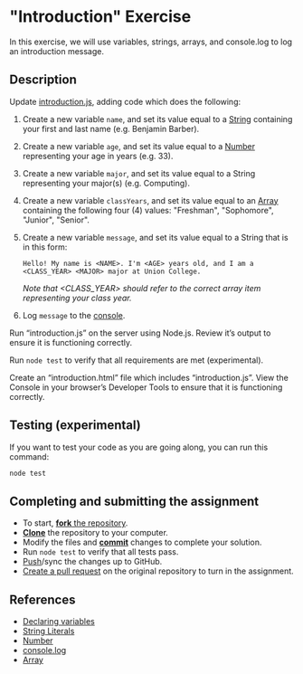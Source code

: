 "Introduction" Exercise
=======================

In this exercise, we will use variables, strings, arrays, and console.log to
log an introduction message.

Description
-----------

Update [introduction.js](./introduction.js#L1), adding code which does the
following:

1. Create a new variable `name`, and set its value equal to a [String] containing your first and last name (e.g. Benjamin Barber).
2. Create a new variable `age`, and set its value equal to a [Number][Number] representing your age in years (e.g. 33).
3. Create a new variable `major`, and set its value equal to a String representing your major(s) (e.g. Computing).
4. Create a new variable `classYears`, and set its value equal to an [Array] containing the following four (4) values: "Freshman", "Sophomore", "Junior", "Senior".
5. Create a new variable  `message`, and set its value equal to a String that is in this form:

   `Hello! My name is <NAME>. I'm <AGE> years old, and I am a <CLASS_YEAR> <MAJOR> major at Union College.`
   
   _Note that <CLASS_YEAR> should refer to the correct array item representing your class year._

6. Log `message` to the [console][Console.log].

Run “introduction.js” on the server using Node.js. Review it’s output to ensure it is functioning correctly.

Run `node test` to verify that all requirements are met (experimental).

Create an “introduction.html” file which includes “introduction.js”. View the Console in your browser’s Developer Tools to ensure that it is functioning correctly.

Testing (experimental)
----------------------

If you want to test your code as you are going along, you can run this command:

```sh
node test
```

Completing and submitting the assignment
----------------------------------------

- To start, [**fork** the repository](https://guides.github.com/activities/forking/).
- [**Clone**](http://gitref.org/creating/#clone) the repository to your computer.
- Modify the files and [**commit**](http://gitref.org/basic/#commit) changes to complete your solution.
- Run `node test` to verify that all tests pass.
- [Push](http://gitref.org/remotes/#push)/sync the changes up to GitHub.
- [Create a pull request](https://help.github.com/articles/creating-a-pull-request) on the original repository to turn in the assignment.

References
----------
- [Declaring variables]
- [String Literals][String]
- [Number]
- [console.log]
- [Array]

[Declaring variables]: https://developer.mozilla.org/en-US/docs/Web/JavaScript/Guide/Grammar_and_types#Declaring_variables
[String]: https://developer.mozilla.org/en-US/docs/Web/JavaScript/Guide/Grammar_and_types#String_literals
[Number]: https://developer.mozilla.org/en-US/docs/Web/JavaScript/Guide/Grammar_and_types#Integers
[Console.log]: https://developer.mozilla.org/en-US/docs/Web/API/Console/log#Syntax
[Array]: https://developer.mozilla.org/en-US/docs/Web/JavaScript/Guide/Grammar_and_types#Array_literals